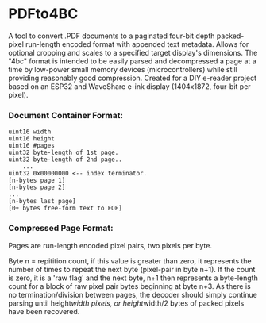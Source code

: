# PDFto4BC

A tool to convert .PDF documents to a paginated four-bit depth packed-pixel run-length encoded format with appended text metadata. Allows for optional cropping and scales to a specified target display's dimensions. The "4bc" format is intended to be easily parsed and decompressed a page at a time by low-power small memory devices (microcontrollers) while still providing reasonably good compression. Created for a DIY e-reader project based on an ESP32 and WaveShare e-ink display (1404x1872, four-bit per pixel).

### Document Container Format:
  
    uint16 width
    uint16 height
    uint16 #pages
    uint32 byte-length of 1st page.
    uint32 byte-length of 2nd page..
        ...
    uint32 0x00000000 <-- index terminator.
    [n-bytes page 1]
    [n-bytes page 2]
    ...
    [n-bytes last page]
    [0+ bytes free-form text to EOF]
  
### Compressed Page Format:
Pages are run-length encoded pixel pairs, two pixels per byte.

Byte n = repitition count, if this value is greater than zero, it represents the number of times to repeat the next byte (pixel-pair in byte n+1). If the count is zero, it is a 'raw flag' and the next byte, n+1 then represents a byte-length count for a block of raw pixel pair bytes beginning at byte n+3.  As there is no termination/division between pages, the decoder should simply continue parsing until height*width pixels, or height*width/2 bytes of packed pixels have been recovered.
           


